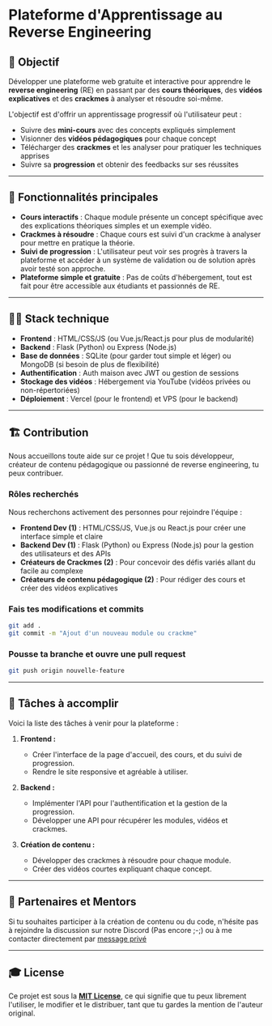 # Plateforme d'Apprentissage au Reverse Engineering

## 🎯 Objectif
Développer une plateforme web gratuite et interactive pour apprendre le **reverse engineering** (RE) en passant par des **cours théoriques**, des **vidéos explicatives** et des **crackmes** à analyser et résoudre soi-même.

L'objectif est d'offrir un apprentissage progressif où l'utilisateur peut :
- Suivre des **mini-cours** avec des concepts expliqués simplement
- Visionner des **vidéos pédagogiques** pour chaque concept
- Télécharger des **crackmes** et les analyser pour pratiquer les techniques apprises
- Suivre sa **progression** et obtenir des feedbacks sur ses réussites

---

## 🚀 Fonctionnalités principales
- **Cours interactifs** : Chaque module présente un concept spécifique avec des explications théoriques simples et un exemple vidéo.
- **Crackmes à résoudre** : Chaque cours est suivi d'un crackme à analyser pour mettre en pratique la théorie.
- **Suivi de progression** : L'utilisateur peut voir ses progrès à travers la plateforme et accéder à un système de validation ou de solution après avoir testé son approche.
- **Plateforme simple et gratuite** : Pas de coûts d'hébergement, tout est fait pour être accessible aux étudiants et passionnés de RE.

---

## 🧑‍💻 Stack technique

- **Frontend** : HTML/CSS/JS (ou Vue.js/React.js pour plus de modularité)
- **Backend** : Flask (Python) ou Express (Node.js)
- **Base de données** : SQLite (pour garder tout simple et léger) ou MongoDB (si besoin de plus de flexibilité)
- **Authentification** : Auth maison avec JWT ou gestion de sessions
- **Stockage des vidéos** : Hébergement via YouTube (vidéos privées ou non-répertoriées)
- **Déploiement** : Vercel (pour le frontend) et VPS (pour le backend)

---


## 🏗️ Contribution

Nous accueillons toute aide sur ce projet ! Que tu sois développeur, créateur de contenu pédagogique ou passionné de reverse engineering, tu peux contribuer.

### Rôles recherchés

Nous recherchons activement des personnes pour rejoindre l'équipe :

- **Frontend Dev (1)** : HTML/CSS/JS, Vue.js ou React.js pour créer une interface simple et claire
- **Backend Dev (1)** : Flask (Python) ou Express (Node.js) pour la gestion des utilisateurs et des APIs
- **Créateurs de Crackmes (2)** : Pour concevoir des défis variés allant du facile au complexe
- **Créateurs de contenu pédagogique (2)** : Pour rédiger des cours et créer des vidéos explicatives

### **Fais tes modifications et commits**

```bash
git add .
git commit -m "Ajout d'un nouveau module ou crackme"
```

### **Pousse ta branche et ouvre une pull request**

```bash
git push origin nouvelle-feature
```

---

## 📝 Tâches à accomplir

Voici la liste des tâches à venir pour la plateforme :

1. **Frontend :**
   - Créer l'interface de la page d'accueil, des cours, et du suivi de progression.
   - Rendre le site responsive et agréable à utiliser.
   
2. **Backend :**
   - Implémenter l'API pour l'authentification et la gestion de la progression.
   - Développer une API pour récupérer les modules, vidéos et crackmes.

3. **Création de contenu :**
   - Développer des crackmes à résoudre pour chaque module.
   - Créer des vidéos courtes expliquant chaque concept.

---

## 🤝 Partenaires et Mentors

Si tu souhaites participer à la création de contenu ou du code, n'hésite pas à rejoindre la discussion sur notre Discord (Pas encore ;-;) ou à me contacter directement par [message privé](https://discord.com/users/918916801994309752)

---

## 🎓 License

Ce projet est sous la **[MIT License](LICENSE)**, ce qui signifie que tu peux librement l'utiliser, le modifier et le distribuer, tant que tu gardes la mention de l'auteur original.